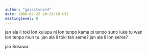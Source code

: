 ```yaml
---
author: "galactonerd"
date: 2008-02-22 20:23:10 UTC
nestinglevel: 0
---
```

jan ala li toki lon kulupu ni lon tenpo kama pi tenpo suno luka tu wan  
lon tenpo mun tu. jan ala li toki tan seme? jan ale li lon seme?  
  
jan Sosuwa